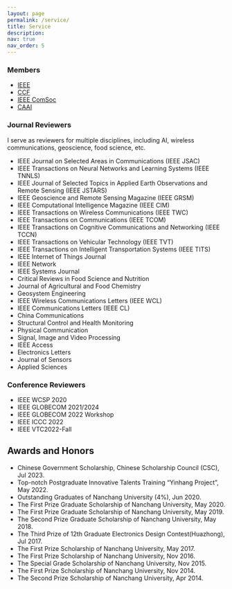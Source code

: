 ```yaml
---
layout: page
permalink: /service/
title: Service
description: 
nav: true
nav_order: 5
---
```


### Members
- [IEEE](https://www.ieee.org/ )
- [CCF](https://www.ccf.org.cn)
- [IEEE ComSoc](https://www.comsoc.org)
- [CAAI](https://www.caai.cn/)

### Journal Reviewers
I serve as reviewers for multiple disciplines, including AI, wireless communications, geoscience, food science, etc.
- IEEE Journal on Selected Areas in Communications (IEEE JSAC)
- IEEE Transactions on Neural Networks and Learning Systems (IEEE TNNLS)
- IEEE Journal of Selected Topics in Applied Earth Observations and Remote Sensing (IEEE JSTARS)
- IEEE Geoscience and Remote Sensing Magazine (IEEE GRSM)
- IEEE Computational Intelligence Magazine (IEEE CIM)
- IEEE Transactions on Wireless Communications (IEEE TWC)
- IEEE Transactions on Communications (IEEE TCOM)
- IEEE Transactions on Cognitive Communications and Networking (IEEE TCCN)
- IEEE Transactions on Vehicular Technology (IEEE TVT)
- IEEE Transactions on Intelligent Transportation Systems (IEEE TITS)
- IEEE Internet of Things Journal
- IEEE Network
- IEEE Systems Journal
- Critical Reviews in Food Science and Nutrition
- Journal of Agricultural and Food Chemistry
- Geosystem Engineering
- IEEE Wireless Communications Letters (IEEE WCL)
- IEEE Communications Letters (IEEE CL)
- China Communications
- Structural Control and Health Monitoring
- Physical Communication
- Signal, Image and Video Processing
- IEEE Access
- Electronics Letters
- Journal of Sensors
- Applied Sciences

### Conference Reviewers
- IEEE WCSP 2020
- IEEE GLOBECOM 2021/2024
- IEEE GLOBECOM 2022 Workshop
- IEEE ICCC 2022
- IEEE VTC2022-Fall

## Awards and Honors
- Chinese Government Scholarship, Chinese Scholarship Council (CSC), Jul 2023.
- Top-notch Postgraduate Innovative Talents Training “Yinhang Project”, May 2022.
- Outstanding Graduates of Nanchang University (4%), Jun 2020.
- The First Prize Graduate Scholarship of Nanchang University, May 2020.
- The First Prize Graduate Scholarship of Nanchang University, May 2019.
- The Second Prize Graduate Scholarship of Nanchang University, May 2018.
- The Third Prize of 12th Graduate Electronics Design Contest(Huazhong), Jul 2017.
- The First Prize Scholarship of Nanchang University, May 2017.
- The First Prize Scholarship of Nanchang University, Nov 2016.
- The Special Grade Scholarship of Nanchang University, Nov 2015.
- The First Prize Scholarship of Nanchang University, Nov 2014.
- The Second Prize Scholarship of Nanchang University, Apr 2014.
